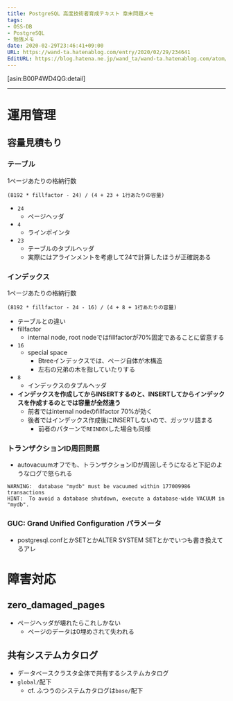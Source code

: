 ```yaml
---
title: PostgreSQL 高度技術者育成テキスト 章末問題メモ
tags:
- OSS-DB
- PostgreSQL
- 勉強メモ
date: 2020-02-29T23:46:41+09:00
URL: https://wand-ta.hatenablog.com/entry/2020/02/29/234641
EditURL: https://blog.hatena.ne.jp/wand_ta/wand-ta.hatenablog.com/atom/entry/26006613528066761
---
```


[asin:B00P4WD4QG:detail]

-------------------------------------


# 運用管理 #

## 容量見積もり ##

### テーブル ###

1ページあたりの格納行数

```
(8192 * fillfactor - 24) / (4 + 23 + 1行あたりの容量)
```

- `24`
    - ページヘッダ
- `4`
    - ラインポインタ
- `23`
    - テーブルのタプルヘッダ
    - 実際にはアラインメントを考慮して24で計算したほうが正確説ある

### インデックス ###

1ページあたりの格納行数

```
(8192 * fillfactor - 24 - 16) / (4 + 8 + 1行あたりの容量)
```

- テーブルとの違い
- fillfactor
    - internal node, root nodeではfillfactorが70%固定であることに留意する
- `16`
    - special space
        - Btreeインデックスでは、ページ自体が木構造
        - 左右の兄弟の木を指していたりする
- `8`
    - インデックスのタプルヘッダ
- **インデックスを作成してからINSERTするのと、INSERTしてからインデックスを作成するのとでは容量が全然違う**
    - 前者ではinternal nodeのfillfactor 70%が効く
    - 後者ではインデックス作成後にINSERTしないので、ガッツリ詰まる
        - 前者のパターンで`REINDEX`した場合も同様



### トランザクションID周回問題 ###


- autovacuumオフでも、トランザクションIDが周回しそうになると下記のようなログで怒られる

```
WARNING:  database "mydb" must be vacuumed within 177009986 transactions
HINT:  To avoid a database shutdown, execute a database-wide VACUUM in "mydb".
```


### GUC: Grand Unified Configuration パラメータ ###

- postgresql.confとかSETとかALTER SYSTEM SETとかでいつも書き換えてるアレ




# 障害対応 #

## zero_damaged_pages ##

- ページヘッダが壊れたらこれしかない
    - ページのデータは0埋めされて失われる

## 共有システムカタログ ##

- データベースクラスタ全体で共有するシステムカタログ
- `global/`配下
    - cf. ふつうのシステムカタログは`base/`配下
